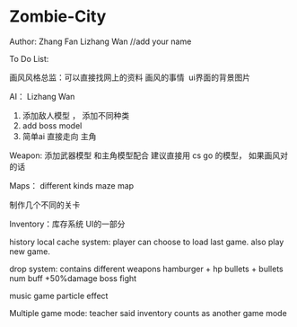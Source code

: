 ﻿# Zombie-City
Author: Zhang Fan 
Lizhang Wan
//add your name


To Do List:

画风风格总监：可以直接找网上的资料
画风的事情  ui界面的背景图片

AI：  Lizhang Wan
1. 添加敌人模型 ， 添加不同种类  
2. add boss model
3. 简单ai 直接走向 主角

Weapon:
添加武器模型 和主角模型配合
建议直接用 cs go 的模型， 如果画风对的话

Maps：
different kinds
maze map

制作几个不同的关卡

Inventory：库存系统 UI的一部分

history local cache system:
player can choose to load last game.
also play new game.

drop system: 
contains different weapons
hamburger + hp 
bullets + bullets num
buff  +50%damage  boss fight


music 
game particle effect 

Multiple game mode: teacher said inventory counts as another game mode



